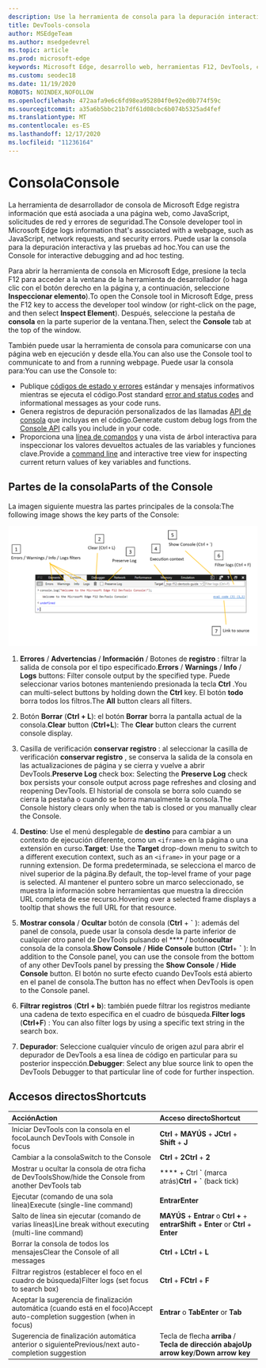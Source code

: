 ```yaml
---
description: Use la herramienta de consola para la depuración interactiva y las pruebas ad hoc.
title: DevTools-consola
author: MSEdgeTeam
ms.author: msedgedevrel
ms.topic: article
ms.prod: microsoft-edge
keywords: Microsoft Edge, desarrollo web, herramientas F12, DevTools, consola
ms.custom: seodec18
ms.date: 11/19/2020
ROBOTS: NOINDEX,NOFOLLOW
ms.openlocfilehash: 472aafa9e6c6fd98ea952804f0e92ed0b774f59c
ms.sourcegitcommit: a35a6b5bbc21b7df61d08cbc6b074b5325ad4fef
ms.translationtype: MT
ms.contentlocale: es-ES
ms.lasthandoff: 12/17/2020
ms.locfileid: "11236164"
---
```

# <span data-ttu-id="f0771-104">Consola</span><span class="sxs-lookup"><span data-stu-id="f0771-104">Console</span></span>

<span data-ttu-id="f0771-105">La herramienta de desarrollador de consola de Microsoft Edge registra información que está asociada a una página web, como JavaScript, solicitudes de red y errores de seguridad.</span><span class="sxs-lookup"><span data-stu-id="f0771-105">The Console developer tool in Microsoft Edge logs information that's associated with a webpage, such as JavaScript, network requests, and security errors.</span></span> <span data-ttu-id="f0771-106">Puede usar la consola para la depuración interactiva y las pruebas ad hoc.</span><span class="sxs-lookup"><span data-stu-id="f0771-106">You can use the Console for interactive debugging and ad hoc testing.</span></span> 

<span data-ttu-id="f0771-107">Para abrir la herramienta de consola en Microsoft Edge, presione la tecla F12 para acceder a la ventana de la herramienta de desarrollador (o haga clic con el botón derecho en la página y, a continuación, seleccione **Inspeccionar elemento**).</span><span class="sxs-lookup"><span data-stu-id="f0771-107">To open the Console tool in Microsoft Edge, press the F12 key to access the developer tool window (or right-click on the page, and then select **Inspect Element**).</span></span> <span data-ttu-id="f0771-108">Después, seleccione la pestaña de **consola** en la parte superior de la ventana.</span><span class="sxs-lookup"><span data-stu-id="f0771-108">Then, select the **Console** tab at the top of the window.</span></span> 

<span data-ttu-id="f0771-109">También puede usar la herramienta de consola para comunicarse con una página web en ejecución y desde ella.</span><span class="sxs-lookup"><span data-stu-id="f0771-109">You can also use the Console tool to communicate to and from a running webpage.</span></span> <span data-ttu-id="f0771-110">Puede usar la consola para:</span><span class="sxs-lookup"><span data-stu-id="f0771-110">You can use the Console to:</span></span>

- <span data-ttu-id="f0771-111">Publique [códigos de estado y errores](./console/error-and-status-codes.md) estándar y mensajes informativos mientras se ejecuta el código.</span><span class="sxs-lookup"><span data-stu-id="f0771-111">Post standard [error and status codes](./console/error-and-status-codes.md) and informational messages as your code runs.</span></span>
- <span data-ttu-id="f0771-112">Genera registros de depuración personalizados de las llamadas [API de consola](./console/console-api.md) que incluyas en el código.</span><span class="sxs-lookup"><span data-stu-id="f0771-112">Generate custom debug logs from the [Console API](./console/console-api.md) calls you include in your code.</span></span>
- <span data-ttu-id="f0771-113">Proporciona una [línea de comandos](./console/command-line.md) y una vista de árbol interactiva para inspeccionar los valores devueltos actuales de las variables y funciones clave.</span><span class="sxs-lookup"><span data-stu-id="f0771-113">Provide a [command line](./console/command-line.md) and interactive tree view for inspecting current return values of key variables and functions.</span></span>

## <span data-ttu-id="f0771-114">Partes de la consola</span><span class="sxs-lookup"><span data-stu-id="f0771-114">Parts of the Console</span></span>

<span data-ttu-id="f0771-115">La imagen siguiente muestra las partes principales de la consola:</span><span class="sxs-lookup"><span data-stu-id="f0771-115">The following image shows the key parts of the Console:</span></span>

![La consola de Microsoft Edge DevTools](./media/console.png)

1. <span data-ttu-id="f0771-117">**Errores**  /  **Advertencias**  /  **Información**  /  Botones de **registro** : filtrar la salida de consola por el tipo especificado.</span><span class="sxs-lookup"><span data-stu-id="f0771-117">**Errors** / **Warnings** / **Info** / **Logs** buttons: Filter console output by the specified type.</span></span> <span data-ttu-id="f0771-118">Puede seleccionar varios botones manteniendo presionada la tecla **Ctrl** .</span><span class="sxs-lookup"><span data-stu-id="f0771-118">You can multi-select buttons by holding down the **Ctrl** key.</span></span> <span data-ttu-id="f0771-119">El botón **todo** borra todos los filtros.</span><span class="sxs-lookup"><span data-stu-id="f0771-119">The **All** button clears all filters.</span></span>

2. <span data-ttu-id="f0771-120">Botón **Borrar** (**Ctrl + L**): el botón **Borrar** borra la pantalla actual de la consola.</span><span class="sxs-lookup"><span data-stu-id="f0771-120">**Clear** button (**Ctrl+L**): The **Clear** button clears the current console display.</span></span>

3. <span data-ttu-id="f0771-121">Casilla de verificación **conservar registro** : al seleccionar la casilla de verificación **conservar registro** , se conserva la salida de la consola en las actualizaciones de página y se cierra y vuelve a abrir DevTools.</span><span class="sxs-lookup"><span data-stu-id="f0771-121">**Preserve Log** check box: Selecting the **Preserve Log** check box persists your console output across page refreshes and closing and reopening DevTools.</span></span> <span data-ttu-id="f0771-122">El historial de consola se borra solo cuando se cierra la pestaña o cuando se borra manualmente la consola.</span><span class="sxs-lookup"><span data-stu-id="f0771-122">The Console history clears only when the tab is closed or you manually clear the Console.</span></span>

4. <span data-ttu-id="f0771-123">**Destino**: Use el menú desplegable de **destino** para cambiar a un contexto de ejecución diferente, como un `<iframe>` en la página o una extensión en curso.</span><span class="sxs-lookup"><span data-stu-id="f0771-123">**Target**: Use the **Target** drop-down menu to switch to a different execution context, such as an `<iframe>` in your page or a running extension.</span></span> <span data-ttu-id="f0771-124">De forma predeterminada, se selecciona el marco de nivel superior de la página.</span><span class="sxs-lookup"><span data-stu-id="f0771-124">By default, the top-level frame of your page is selected.</span></span> <span data-ttu-id="f0771-125">Al mantener el puntero sobre un marco seleccionado, se muestra la información sobre herramientas que muestra la dirección URL completa de ese recurso.</span><span class="sxs-lookup"><span data-stu-id="f0771-125">Hovering over a selected frame displays a tooltip that shows the full URL for that resource.</span></span>

5. <span data-ttu-id="f0771-126">**Mostrar consola**  /  **Ocultar** botón de consola (**Ctrl** +  **&grave;** ): además del panel de consola, puede usar la consola desde la parte inferior de cualquier otro panel de DevTools pulsando el \*\*\*\*  /  botón**ocultar** consola de la consola.</span><span class="sxs-lookup"><span data-stu-id="f0771-126">**Show Console** / **Hide Console** button (**Ctrl**+ **&grave;** ): In addition to the Console panel, you can use the console from the bottom of any other DevTools panel by pressing the **Show Console** / **Hide Console** button.</span></span> <span data-ttu-id="f0771-127">El botón no surte efecto cuando DevTools está abierto en el panel de consola.</span><span class="sxs-lookup"><span data-stu-id="f0771-127">The button has no effect when DevTools is open to the Console panel.</span></span>
 
6. <span data-ttu-id="f0771-128">**Filtrar registros** (**Ctrl + b**): también puede filtrar los registros mediante una cadena de texto específica en el cuadro de búsqueda.</span><span class="sxs-lookup"><span data-stu-id="f0771-128">**Filter logs** (**Ctrl+F**) : You can also filter logs by using a specific text string in the search box.</span></span>

7. <span data-ttu-id="f0771-129">**Depurador**: Seleccione cualquier vínculo de origen azul para abrir el depurador de DevTools a esa línea de código en particular para su posterior inspección.</span><span class="sxs-lookup"><span data-stu-id="f0771-129">**Debugger**: Select any blue source link to open the DevTools Debugger to that particular line of code for further inspection.</span></span>

## <span data-ttu-id="f0771-130">Accesos directos</span><span class="sxs-lookup"><span data-stu-id="f0771-130">Shortcuts</span></span>

<span data-ttu-id="f0771-131">Acción</span><span class="sxs-lookup"><span data-stu-id="f0771-131">Action</span></span>                                            | <span data-ttu-id="f0771-132">Acceso directo</span><span class="sxs-lookup"><span data-stu-id="f0771-132">Shortcut</span></span>               
:-------------------------------------------------| :----------------------
<span data-ttu-id="f0771-133">Iniciar DevTools con la consola en el foco</span><span class="sxs-lookup"><span data-stu-id="f0771-133">Launch DevTools with Console in focus</span></span>             | <span data-ttu-id="f0771-134">**Ctrl**  +  **MAYÚS**  +  **J**</span><span class="sxs-lookup"><span data-stu-id="f0771-134">**Ctrl** + **Shift** + **J**</span></span> 
<span data-ttu-id="f0771-135">Cambiar a la consola</span><span class="sxs-lookup"><span data-stu-id="f0771-135">Switch to the Console</span></span>                                 | <span data-ttu-id="f0771-136">**Ctrl**  +  **2**</span><span class="sxs-lookup"><span data-stu-id="f0771-136">**Ctrl** + **2**</span></span>           
<span data-ttu-id="f0771-137">Mostrar u ocultar la consola de otra ficha de DevTools</span><span class="sxs-lookup"><span data-stu-id="f0771-137">Show/hide the Console from another DevTools tab</span></span>       | <span data-ttu-id="f0771-138">\*\*\*\*  +  Ctrl **&grave;** (marca atrás)</span><span class="sxs-lookup"><span data-stu-id="f0771-138">**Ctrl** + **&grave;** (back tick)</span></span>  
<span data-ttu-id="f0771-139">Ejecutar (comando de una sola línea)</span><span class="sxs-lookup"><span data-stu-id="f0771-139">Execute (single-line command)</span></span>                     | **<span data-ttu-id="f0771-140">Entrar</span><span class="sxs-lookup"><span data-stu-id="f0771-140">Enter</span></span>**                
<span data-ttu-id="f0771-141">Salto de línea sin ejecutar (comando de varias líneas)</span><span class="sxs-lookup"><span data-stu-id="f0771-141">Line break without executing (multi-line command)</span></span> | <span data-ttu-id="f0771-142">**MAYÚS**  +  **Entrar** o **Ctrl +**  +  **entrar**</span><span class="sxs-lookup"><span data-stu-id="f0771-142">**Shift** + **Enter** or **Ctrl** + **Enter**</span></span>      
<span data-ttu-id="f0771-143">Borrar la consola de todos los mensajes</span><span class="sxs-lookup"><span data-stu-id="f0771-143">Clear the Console of all messages</span></span>                 | <span data-ttu-id="f0771-144">**Ctrl**  +  **L**</span><span class="sxs-lookup"><span data-stu-id="f0771-144">**Ctrl** + **L**</span></span>           
<span data-ttu-id="f0771-145">Filtrar registros (establecer el foco en el cuadro de búsqueda)</span><span class="sxs-lookup"><span data-stu-id="f0771-145">Filter logs (set focus to search box)</span></span>             | <span data-ttu-id="f0771-146">**Ctrl**  +  **F**</span><span class="sxs-lookup"><span data-stu-id="f0771-146">**Ctrl** + **F**</span></span>           
<span data-ttu-id="f0771-147">Aceptar la sugerencia de finalización automática (cuando está en el foco)</span><span class="sxs-lookup"><span data-stu-id="f0771-147">Accept auto-completion suggestion (when in focus)</span></span> | <span data-ttu-id="f0771-148">**Entrar** o **Tab**</span><span class="sxs-lookup"><span data-stu-id="f0771-148">**Enter** or **Tab**</span></span>       
<span data-ttu-id="f0771-149">Sugerencia de finalización automática anterior o siguiente</span><span class="sxs-lookup"><span data-stu-id="f0771-149">Previous/next auto-completion suggestion</span></span>          | <span data-ttu-id="f0771-150">Tecla de flecha **arriba** / **Tecla de dirección abajo**</span><span class="sxs-lookup"><span data-stu-id="f0771-150">**Up arrow key**/**Down arrow key**</span></span>   
